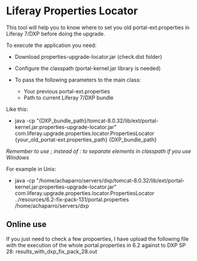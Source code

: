 # Liferay Properties Locator
This tool will help you to know where to set you old portal-ext.properties in Liferay 7/DXP before doing the upgrade.

To execute the application you need:
- Download properties-upgrade-locator.jar (check dist folder)
- Configure the classpath (portal-kernel.jar library is needed)

- To pass the following parameters to the main class:
    - Your previous portal-ext.properties
    - Path to current Liferay 7/DXP bundle

Like this:
- java -cp "{DXP_bundle_path}/tomcat-8.0.32/lib/ext/portal-kernel.jar:properties-upgrade-locator.jar" com.liferay.upgrade.properties.locator.PropertiesLocator {your_old_portat-ext.properties_path} {DXP_bundle_path}

*Remember to use ; instead of : to separate elements in classpath if you use Windows*

For example in Unix:
- java -cp "/home/achaparro/servers/dxp/tomcat-8.0.32/lib/ext/portal-kernel.jar:properties-upgrade-locator.jar" com.liferay.upgrade.properties.locator.PropertiesLocator ../resources/6.2-fix-pack-131/portal.properties /home/achaparro/servers/dxp

## Online use
If you just need to check a few propoerties, I have upload the following file with the execution of the whole portal.properties in 6.2 against to DXP SP 28:
results_with_dxp_fix_pack_28.out
